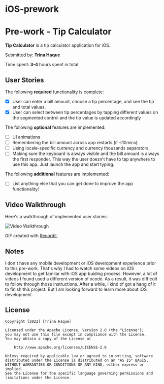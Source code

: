 # iOS-prework
# Pre-work - Tip Calculator

**Tip Calculator** is a tip calculator application for iOS.

Submitted by: **Trina Haque**

Time spent: **3-4** hours spent in total

## User Stories

The following **required** functionality is complete:

* [x] User can enter a bill amount, choose a tip percentage, and see the tip and total values.
* [x] User can select between tip percentages by tapping different values on the segmented control and the tip value is updated accordingly

The following **optional** features are implemented:

* [ ] UI animations
* [ ] Remembering the bill amount across app restarts (if <10mins)
* [ ] Using locale-specific currency and currency thousands separators.
* [ ] Making sure the keyboard is always visible and the bill amount is always the first responder. This way the user doesn't have to tap anywhere to use this app. Just launch the app and start typing.

The following **additional** features are implemented:

- [ ] List anything else that you can get done to improve the app functionality!

## Video Walkthrough

Here's a walkthrough of implemented user stories:

<img src='http://g.recordit.co/utuMQMyQda.gif' title='Video Walkthrough' width='' alt='Video Walkthrough' />

GIF created with [Recordit](https://recordit.co/).

## Notes

I don't have any mobile development or iOS development experience prior to this pre-work. That's why I had to watch some videos on iOS development to get familar with iOS app
buiding process. However, a lot of videos I found used a different version of xcode. As a result, it was difficult to follow through those instructions. After a while, I kind of 
got a hang of it to finish this project. But I am looking forward to learn more about iOS development.

## License

    Copyright [2022] [Trina Haque]

    Licensed under the Apache License, Version 2.0 (the "License");
    you may not use this file except in compliance with the License.
    You may obtain a copy of the License at

        http://www.apache.org/licenses/LICENSE-2.0

    Unless required by applicable law or agreed to in writing, software
    distributed under the License is distributed on an "AS IS" BASIS,
    WITHOUT WARRANTIES OR CONDITIONS OF ANY KIND, either express or implied.
    See the License for the specific language governing permissions and
    limitations under the License.
